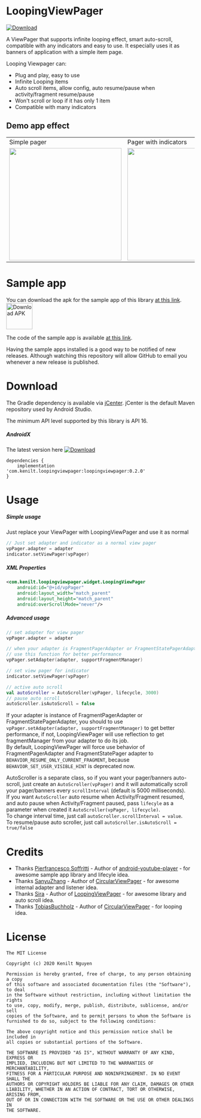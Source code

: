 # LoopingViewPager
[ ![Download](https://api.bintray.com/packages/kenilt/LoopingViewPager/com.kenilt.loopingviewpager/images/download.svg) ](https://bintray.com/kenilt/LoopingViewPager/com.kenilt.loopingviewpager/_latestVersion)

A ViewPager that supports infinite looping effect, smart auto-scroll, compatible with any indicators and easy to use. It especially uses it as banners of application with a simple item page.

Looping Viewpager can:
- Plug and play, easy to use
- Infinite Looping items
- Auto scroll items, allow config, auto resume/pause when activity/fragment resume/pause
- Won't scroll or loop if it has only 1 item
- Compatible with many indicators

## Demo app effect
<table>
  <tr>
    <td>Simple pager</td>
    <td>Pager with indicators</td>
  </tr>
  <tr>
    <td><img src="/screenshot/simple-screenshot.gif" width="300"></td>
    <td><img src="/screenshot/indicators-screenshot.gif" width="300"></td>
  </tr>
 </table>


# Sample app
You can download the apk for the sample app of this library [at this link](./app/apk).  
[<img src="http://www.installads.net/buton/download-apk.png" height="70" title="Download APK" />](./app/apk)

The code of the sample app is available [at this link](./app/).

Having the sample apps installed is a good way to be notified of new releases. Although watching this repository will allow GitHub to email you whenever a new release is published.


# Download
The Gradle dependency is available via [jCenter](https://bintray.com/kenilt/LoopingViewPager). jCenter is the default Maven repository used by Android Studio.

The minimum API level supported by this library is API 16.

##### AndroidX
The latest version here [ ![Download](https://api.bintray.com/packages/kenilt/LoopingViewPager/com.kenilt.loopingviewpager/images/download.svg) ](https://bintray.com/kenilt/LoopingViewPager/com.kenilt.loopingviewpager/_latestVersion)
```
dependencies {
    implementation 'com.kenilt.loopingviewpager:loopingviewpager:0.2.0'
}
```


# Usage

##### Simple usage
Just replace your ViewPager with LoopingViewPager and use it as normal

```kotlin
// Just set adapter and indicator as a normal view pager
vpPager.adapter = adapter
indicator.setViewPager(vpPager)
```


##### XML Properties

```xml
<com.kenilt.loopingviewpager.widget.LoopingViewPager
	android:id="@+id/vpPager"
	android:layout_width="match_parent"
	android:layout_height="match_parent"
	android:overScrollMode="never"/>
```

##### Advanced usage

```kotlin
// set adapter for view pager
vpPager.adapter = adapter

// when your adapter is FragmentPagerAdapter or FragmentStatePagerAdapter,
// use this function for better performance
vpPager.setAdapter(adapter, supportFragmentManager)

// set view pager for indicator
indicator.setViewPager(vpPager)

// active auto scroll
val autoScroller = AutoScroller(vpPager, lifecycle, 3000)
// pause auto scroll
autoScroller.isAutoScroll = false
```

If your adapter is instance of FragmentPagerAdapter or FragmentStatePagerAdapter, you should to use `vpPager.setAdapter(adapter, supportFragmentManager)` to get better performance, if not, LoopingViewPager will use reflection to get fragmentManager from your adapter to do its job.  
By default, LoopingViewPager will force use behavior of FragmentPagerAdapter and FragmentStatePager adapter to `BEHAVIOR_RESUME_ONLY_CURRENT_FRAGMENT`, because `BEHAVIOR_SET_USER_VISIBLE_HINT` is deprecated now.

AutoScroller is a separate class, so if you want your pager/banners auto-scroll, just create an `AutoScroller(vpPager)` and it will automatically scroll your pager/banners every `scrollInterval` (default is 5000 milliseconds).  
If you want `AutoScroller` auto resume when Activity/Fragment resumed, and auto pause when Activity/Fragment paused, pass `lifecyle` as a parameter when created it `AutoScroller(vpPager, lifecycle)`.  
To change interval time, just call `autoScroller.scrollInterval = value`.  
To resume/pause auto scroller, just call `autoScroller.isAutoScroll = true/false`

# Credits

 * Thanks [Pierfrancesco Soffritti][1] - Author of [android-youtube-player][2] - for awesome sample app library and lifecyle idea.
 * Thanks [SanyuZhang][3] - Author of [CircularViewPager][4] - for awesome internal adapter and listener idea.
 * Thanks [Sira][5] - Author of [LoopingViewPager][6] - for awesome library and auto scroll idea.
 * Thanks [TobiasBuchholz][7] - Author of [CircularViewPager][8] - for looping idea.




 [1]: https://github.com/PierfrancescoSoffritti
 [2]: https://github.com/PierfrancescoSoffritti/android-youtube-player
 [3]: https://github.com/sanyuzhang
 [4]: https://github.com/sanyuzhang/CircularViewPager
 [5]: https://github.com/siralam
 [6]: https://github.com/siralam/LoopingViewPager
 [7]: https://github.com/TobiasBuchholz
 [8]: https://github.com/TobiasBuchholz/CircularViewPager

# License

```
The MIT License

Copyright (c) 2020 Kenilt Nguyen

Permission is hereby granted, free of charge, to any person obtaining a copy
of this software and associated documentation files (the "Software"), to deal
in the Software without restriction, including without limitation the rights
to use, copy, modify, merge, publish, distribute, sublicense, and/or sell
copies of the Software, and to permit persons to whom the Software is
furnished to do so, subject to the following conditions:

The above copyright notice and this permission notice shall be included in
all copies or substantial portions of the Software.

THE SOFTWARE IS PROVIDED "AS IS", WITHOUT WARRANTY OF ANY KIND, EXPRESS OR
IMPLIED, INCLUDING BUT NOT LIMITED TO THE WARRANTIES OF MERCHANTABILITY,
FITNESS FOR A PARTICULAR PURPOSE AND NONINFRINGEMENT. IN NO EVENT SHALL THE
AUTHORS OR COPYRIGHT HOLDERS BE LIABLE FOR ANY CLAIM, DAMAGES OR OTHER
LIABILITY, WHETHER IN AN ACTION OF CONTRACT, TORT OR OTHERWISE, ARISING FROM,
OUT OF OR IN CONNECTION WITH THE SOFTWARE OR THE USE OR OTHER DEALINGS IN
THE SOFTWARE.
```
